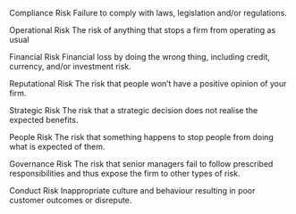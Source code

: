 Compliance Risk
Failure to comply with laws, legislation and/or regulations.

Operational Risk
The risk of anything that stops a firm from operating as usual

Financial Risk
Financial loss by doing the wrong thing, including credit, currency, and/or investment risk.

Reputational Risk
The risk that people won’t have a positive opinion of your firm.

Strategic Risk
The risk that a strategic decision does not realise the expected benefits.

People Risk
The risk that something happens to stop people from doing what is expected of them.

Governance Risk
The risk that senior managers fail to follow prescribed responsibilities and thus expose the firm to other types of risk.

Conduct Risk
Inappropriate culture and behaviour resulting in poor customer outcomes or disrepute.